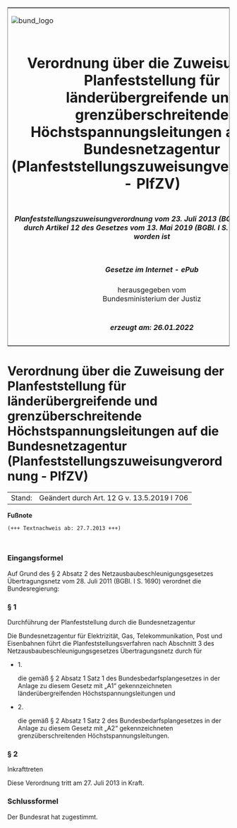 <span id="DECKBLATT.html"></span>

<table border="0" frame="border" width="100%">

<tr valign="top">

<td align="left">

![bund\_logo](BfJ_2021_Web_de_de.gif)

</td>

<td align="right">

 

</td>

</tr>

<tr align="center" valign="middle">

<td colspan="2">

# Verordnung über die Zuweisung der Planfeststellung für länderübergreifende und grenzüberschreitende Höchstspannungsleitungen auf die Bundesnetzagentur (Planfeststellungszuweisungverordnung - PlfZV)

</td>

</tr>

<tr align="center" valign="middle">

<td colspan="2">

##### Planfeststellungszuweisungverordnung vom 23. Juli 2013 (BGBl. I S. 2582), die durch Artikel 12 des Gesetzes vom 13. Mai 2019 (BGBl. I S. 706) geändert worden ist

</td>

</tr>

<tr align="center" valign="middle">

<td colspan="2">

  
  

##### Gesetze im Internet - ePub  
  
herausgegeben vom  
Bundesministerium der Justiz

</td>

</tr>

<tr align="center" valign="bottom">

<td colspan="2">

  
  

##### erzeugt am: 26.01.2022

</td>

</tr>

</table>

<span id="BJNR258200013.html"></span>

# Verordnung über die Zuweisung der Planfeststellung für länderübergreifende und grenzüberschreitende Höchstspannungsleitungen auf die Bundesnetzagentur (Planfeststellungszuweisungverordnung - PlfZV)

<div>

<div class="jnhtml">

|        |                                             |
| ------ | ------------------------------------------- |
| Stand: | Geändert durch Art. 12 G v. 13.5.2019 I 706 |

</div>

</div>

<div>

  
**Fußnote**

<div class="jnhtml">

<div>

<div class="jurAbsatz">

  

``` 
(+++ Textnachweis ab: 27.7.2013 +++)

 
```

</div>

</div>

</div>

</div>

<span id="BJNR258200013BJNE000100000.html"></span>

### Eingangsformel  

<div>

<div class="jnhtml">

<div>

<div class="jurAbsatz">

Auf Grund des § 2 Absatz 2 des Netzausbaubeschleunigungsgesetzes
Übertragungsnetz vom 28. Juli 2011 (BGBl. I S. 1690) verordnet die
Bundesregierung:

</div>

</div>

</div>

</div>

<span id="BJNR258200013BJNE000201118.html"></span>

### § 1  
Durchführung der Planfeststellung durch die Bundesnetzagentur

<div>

<div class="jnhtml">

<div>

<div class="jurAbsatz">

Die Bundesnetzagentur für Elektrizität, Gas, Telekommunikation, Post und
Eisenbahnen führt die Planfeststellungsverfahren nach Abschnitt 3 des
Netzausbaubeschleunigungsgesetzes Übertragungsnetz durch für

  - 1\.
    
    <div>
    
    die gemäß § 2 Absatz 1 Satz 1 des Bundesbedarfsplangesetzes in der
    Anlage zu diesem Gesetz mit „A1“ gekennzeichneten
    länderübergreifenden Höchstspannungsleitungen und
    
    </div>

  - 2\.
    
    <div>
    
    die gemäß § 2 Absatz 1 Satz 2 des Bundesbedarfsplangesetzes in der
    Anlage zu diesem Gesetz mit „A2“ gekennzeichneten
    grenzüberschreitenden Höchstspannungsleitungen.
    
    </div>

</div>

</div>

</div>

</div>

<span id="BJNR258200013BJNE000300000.html"></span>

### § 2  
Inkrafttreten

<div>

<div class="jnhtml">

<div>

<div class="jurAbsatz">

Diese Verordnung tritt am 27. Juli 2013 in Kraft.

</div>

</div>

</div>

</div>

<span id="BJNR258200013BJNE000400000.html"></span>

### Schlussformel  

<div>

<div class="jnhtml">

<div>

<div class="jurAbsatz">

Der Bundesrat hat zugestimmt.

</div>

</div>

</div>

</div>
